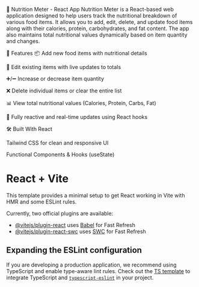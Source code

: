 🥗 Nutrition Meter - React App
Nutrition Meter is a React-based web application designed to help users track the nutritional breakdown of various food items. It allows you to add, edit, delete, and update food items along with their calories, protein, carbohydrates, and fat content. The app also maintains total nutritional values dynamically based on item quantity and changes.

🚀 Features
📦 Add new food items with nutritional details

🔁 Edit existing items with live updates to totals

➕/➖ Increase or decrease item quantity

❌ Delete individual items or clear the entire list

📊 View total nutritional values (Calories, Protein, Carbs, Fat)

🔄 Fully reactive and real-time updates using React hooks

🛠️ Built With
React

Tailwind CSS for clean and responsive UI

Functional Components & Hooks (useState)

# React + Vite

This template provides a minimal setup to get React working in Vite with HMR and some ESLint rules.

Currently, two official plugins are available:

- [@vitejs/plugin-react](https://github.com/vitejs/vite-plugin-react/blob/main/packages/plugin-react/README.md) uses [Babel](https://babeljs.io/) for Fast Refresh
- [@vitejs/plugin-react-swc](https://github.com/vitejs/vite-plugin-react-swc) uses [SWC](https://swc.rs/) for Fast Refresh

## Expanding the ESLint configuration

If you are developing a production application, we recommend using TypeScript and enable type-aware lint rules. Check out the [TS template](https://github.com/vitejs/vite/tree/main/packages/create-vite/template-react-ts) to integrate TypeScript and [`typescript-eslint`](https://typescript-eslint.io) in your project.
